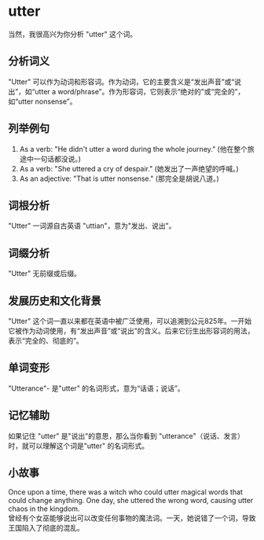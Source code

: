 # utter

当然，我很高兴为你分析 "utter" 这个词。

  

## 分析词义

  

"Utter" 可以作为动词和形容词。作为动词，它的主要含义是“发出声音”或“说出”，如“utter a word/phrase”。作为形容词，它则表示“绝对的”或“完全的”，如“utter nonsense”。

  

## 列举例句

  

1.  As a verb: "He didn't utter a word during the whole journey." (他在整个旅途中一句话都没说。)
2.  As a verb: "She uttered a cry of despair." (她发出了一声绝望的呼喊。)
3.  As an adjective: "That is utter nonsense." (那完全是胡说八道。)

  

## 词根分析

  

"Utter" 一词源自古英语 "uttian"，意为"发出、说出"。

  

## 词缀分析

  

"Utter" 无前缀或后缀。

  

## 发展历史和文化背景

  

"Utter" 这个词一直以来都在英语中被广泛使用，可以追溯到公元825年。一开始它被作为动词使用，有“发出声音”或“说出”的含义。后来它衍生出形容词的用法，表示“完全的、彻底的”。

  

## 单词变形

  

"Utterance"- 是"utter" 的名词形式，意为“话语；说话”。

  

## 记忆辅助

  

如果记住 "utter" 是"说出"的意思，那么当你看到 "utterance"（说话、发言）时，就可以理解这个词是"utter" 的名词形式。

  

## 小故事

  

Once upon a time, there was a witch who could utter magical words that could change anything. One day, she uttered the wrong word, causing utter chaos in the kingdom.  
曾经有个女巫能够说出可以改变任何事物的魔法词。一天，她说错了一个词，导致王国陷入了彻底的混乱。
